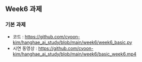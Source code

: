 ## Week6 과제

### 기본 과제

* 코드 : https://github.com/cyoon-kim/hanghae_ai_study/blob/main/week6/week6_basic.py   
* 시연 동영상 : https://github.com/cyoon-kim/hanghae_ai_study/blob/main/week6/basic_week6.mp4